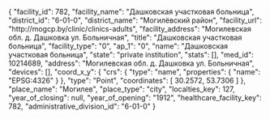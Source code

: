 {
    "facility_id": 782,
    "facility_name": "Дашковская участковая больница",
    "district_id": "6-01-0",
    "district_name": "Могилёвский район",
    "facility_url": "http:\/\/mogcp.by\/clinic\/clinics-adults",
    "facility_address": "Могилевская обл. д. Дашковка ул. Больничная",
    "title": "Дашковская участковая больница",
    "facility_type": "0",
    "ap_1": "0",
    "name": "Дашковская участковая больница",
    "state": "private institution",
    "stats": [],
    "med_id": 10214689,
    "address": "Могилевская обл. д. Дашковка ул. Больничная",
    "devices": [],
    "coord_x_y": {
        "crs": {
            "type": "name",
            "properties": {
                "name": "EPSG:4326"
            }
        },
        "type": "Point",
        "coordinates": [
            30.2572,
            53.7306
        ]
    },
    "place_name": "Могилев",
    "place_type": "city",
    "localties_key": 127,
    "year_of_closing": null,
    "year_of_opening": "1912",
    "healthcare_facility_key": 782,
    "administrative_division_id": "6-01-0"
}